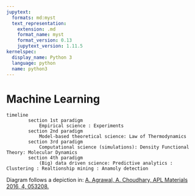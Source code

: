 ```yaml
---
jupytext:
  formats: md:myst
  text_representation:
    extension: .md
    format_name: myst
    format_version: 0.13
    jupytext_version: 1.11.5
kernelspec:
  display_name: Python 3
  language: python
  name: python3
---
```


# Machine Learning

```{mermaid}
timeline
        section 1st paradigm 
            Empirical science : Experiments
        section 2nd paradigm
            Model-based theoretical science: Law of Thermodynamics
        section 3rd paradigm
            Computational science (simulations): Density Functional Theory: Molecular Dynamics
        section 4th paradigm
            (Big) data driven science: Predictive analytics : Clustering : Realtionship mining : Anamoly detection
```


Diagram follows a depiction in: [A. Agrawal, A. Choudhary, APL Materials 2016, 4, 053208.](https://doi.org/10.1063/1.4946894)
